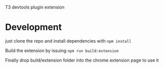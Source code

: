 T3 devtools plugin extension


# Development

just clone the repo and install dependencies with `npm install`
 
Build the extension by issuing `npm run build:extension` 

Finally drop build/extension folder into the chrome extension page to use it